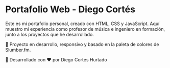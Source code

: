 # Portafolio Web - Diego Cortés

Este es mi portafolio personal, creado con HTML, CSS y JavaScript. Aquí muestro mi experiencia como profesor de música e ingeniero en formación, junto a los proyectos que he desarrollado.

🎯 Proyecto en desarrollo, responsivo y basado en la paleta de colores de Slumber.fm.

🔗 Desarrollado con ❤️ por Diego Cortés Hurtado

